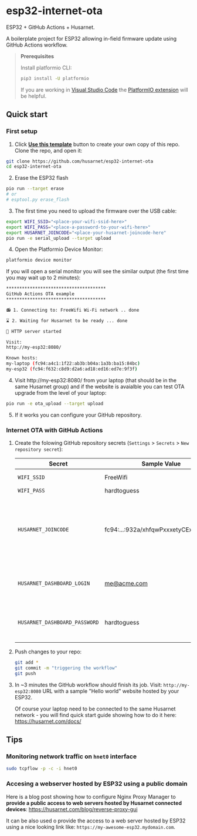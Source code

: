 # esp32-internet-ota

ESP32 + GitHub Actions + Husarnet. 

A boilerplate project for ESP32 allowing in-field firmware update using GitHub Actions workflow.

> **Prerequisites** 
>
> Install platformio CLI:
>
> ```bash
> pip3 install -U platformio
> ```
>
> If you are working in [Visual Studio Code](https://code.visualstudio.com/) the [PlatformIO extension](https://platformio.org/install/ide?install=vscode) will be helpful.

## Quick start

### First setup

1. Click **[Use this template](https://github.com/husarnet/esp32-internet-ota/generate)** button to create your own copy of this repo. Clone the repo, and open it:

```bash
git clone https://github.com/husarnet/esp32-internet-ota
cd esp32-internet-ota
```

2. Erase the ESP32 flash

```bash
pio run --target erase
# or 
# esptool.py erase_flash
```

3. The first time you need to upload the firmware over the USB cable:

```bash
export WIFI_SSID="<place-your-wifi-ssid-here>"
export WIFI_PASS="<place-a-password-to-your-wifi-here>"
export HUSARNET_JOINCODE="<place-your-husarnet-joincode-here"
pio run -e serial_upload --target upload
```

4. Open the Platformio Device Monitor:

```bash
platformio device monitor
```

If you will open a serial monitor you will see the similar output (the first time you may wait up to 2 minutes):

```bash
**************************************
GitHub Actions OTA example
**************************************

📻 1. Connecting to: FreeWifi Wi-Fi network .. done

⌛ 2. Waiting for Husarnet to be ready ... done

🚀 HTTP server started

Visit:
http://my-esp32:8080/

Known hosts:
my-laptop (fc94:a4c1:1f22:ab3b:b04a:1a3b:ba15:84bc)
my-esp32 (fc94:f632:c8d9:d2a6:ad18:ed16:ed7e:9f3f)
```

4. Visit http://my-esp32:8080/ from your laptop (that should be in the same Husarnet group) and if the website is avaialble you can test OTA upgrade from the level of your laptop:

```bash
pio run -e ota_upload --target upload
```

5. If it works you can configure your GitHub repository.

### Internet OTA with GitHub Actions

1. Create the folowing GitHub repository secrets (`Settings` > `Secrets` > `New repository secret`):

    | Secret | Sample Value | Desription |
    | - | - | - |
    | `WIFI_SSID` | FreeWifi | just your WiFi network name |
    | `WIFI_PASS` | hardtoguess | ... and password |
    | `HUSARNET_JOINCODE` | fc94:...:932a/xhfqwPxxxetyCExsSPRPn9 | find your own **secret** Join Code at your user account at https://app/husarnet.com > `choosen network` >  `add element` button. Anyone with this Join Code can connect to your Husarnet network |
    | `HUSARNET_DASHBOARD_LOGIN` | me@acme.com | A login for your account at https://app.husarnet.com (needed by [Husarnet Action](https://github.com/husarnet/husarnet-action/)) |
    | `HUSARNET_DASHBOARD_PASSWORD` | hardtoguess | A password for your account at https://app.husarnet.com (needed by [Husarnet Action](https://github.com/husarnet/husarnet-action/)) |    

2. Push changes to your repo:

    ```bash
    git add *
    git commit -m "triggering the workflow"
    git push
    ```

3. In ~3 minutes the GitHub workflow should finish its job. Visit: `http://my-esp32:8080` URL with a sample "Hello world" website hosted by your ESP32.


    Of course your laptop need to be connected to the same Husarnet network - you will find quick start guide showing how to do it here: https://husarnet.com/docs/


## Tips

### Monitoring network traffic on `hnet0` interface

```bash
sudo tcpflow -p -c -i hnet0
```

### Accesing a webserver hosted by ESP32 using a public domain

Here is a blog post showing how to configure Nginx Proxy Manager to **provide a public access to web servers hosted by Husarnet connected devices**: https://husarnet.com/blog/reverse-proxy-gui

It can be also used  o provide the access to a web server hosted by ESP32 using a nice looking link like: `https://my-awesome-esp32.mydomain.com`.